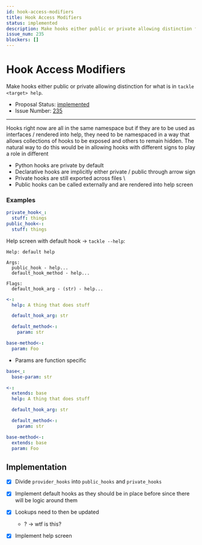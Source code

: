 ```yaml
---
id: hook-access-modifiers
title: Hook Access Modifiers
status: implemented
description: Make hooks either public or private allowing distinction for what is in `tackle <target> help`.
issue_num: 235
blockers: []
---
```

[//]: # (--start-header--DO NOT MODIFY)

# Hook Access Modifiers

Make hooks either public or private allowing distinction for what is in `tackle <target> help`.

- Proposal Status: [implemented](README.md#status)
- Issue Number: [235](https://github.com/sudoblockio/tackle/issue/235)
---
[//]: # (--end-header--start-body--MODIFY)

Hooks right now are all in the same namespace but if they are to be used as interfaces / rendered into help, they need to be namespaced in a way that allows collections of hooks to be exposed and others to remain hidden. The natural way to do this would be in allowing hooks with different signs to play a role in different

- Python hooks are private by default
- Declarative hooks are implicitly either private / public through arrow sign
- Private hooks are still exported across files \
- Public hooks can be called externally and are rendered into help screen

### Examples

```yaml
private_hook<_:
  stuff: things
public_hook<-:
  stuff: things
```

Help screen with default hook -> `tackle --help`:

```text
Help: default help  

Args:
  public_hook - help...
  default_hook_method - help...

Flags:
  default_hook_arg - (str) - help...
```

```yaml
<-:
  help: A thing that does stuff

  default_hook_arg: str

  default_method<-:
    param: str

base-method<-:
  param: Foo
```

- Params are function specific

```yaml
base<_:
  base-param: str

<-:
  extends: base
  help: A thing that does stuff

  default_hook_arg: str

  default_method<-:
    param: str

base-method<-:
  extends: base
  param: Foo
```


## Implementation

- [x] Divide `provider_hooks` into `public_hooks` and `private_hooks`
- [x] Implement default hooks as they should be in place before since there will be logic around them
- [x] Lookups need to then be updated
  - ? -> wtf is this?
- [x] Implement help screen

